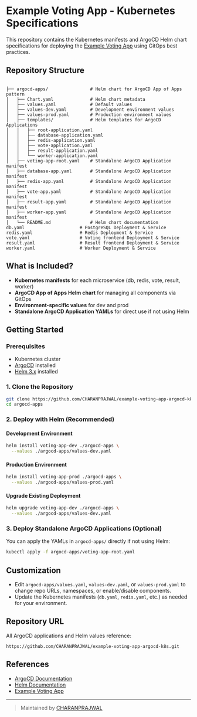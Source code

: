 # Example Voting App - Kubernetes Specifications

This repository contains the Kubernetes manifests and ArgoCD Helm chart specifications for deploying the [Example Voting App](https://github.com/CHARANPRAJWAL/example-voting-app-argocd-k8s.git) using GitOps best practices.

## Repository Structure

```

├── argocd-apps/                # Helm chart for ArgoCD App of Apps pattern
│   ├── Chart.yaml              # Helm chart metadata
│   ├── values.yaml             # Default values
│   ├── values-dev.yaml         # Development environment values
│   ├── values-prod.yaml        # Production environment values
│   ├── templates/              # Helm templates for ArgoCD Applications
│   │   ├── root-application.yaml
│   │   ├── database-application.yaml
│   │   ├── redis-application.yaml
│   │   ├── vote-application.yaml
│   │   ├── result-application.yaml
│   │   └── worker-application.yaml
│   ├── voting-app-root.yaml    # Standalone ArgoCD Application manifest
│   ├── database-app.yaml       # Standalone ArgoCD Application manifest
│   ├── redis-app.yaml          # Standalone ArgoCD Application manifest
│   ├── vote-app.yaml           # Standalone ArgoCD Application manifest
│   ├── result-app.yaml         # Standalone ArgoCD Application manifest
│   ├── worker-app.yaml         # Standalone ArgoCD Application manifest
│   └── README.md               # Helm chart documentation
db.yaml                     # PostgreSQL Deployment & Service
redis.yaml                  # Redis Deployment & Service
vote.yaml                   # Voting frontend Deployment & Service
result.yaml                 # Result frontend Deployment & Service
worker.yaml                 # Worker Deployment & Service
```

## What is Included?
- **Kubernetes manifests** for each microservice (db, redis, vote, result, worker)
- **ArgoCD App of Apps Helm chart** for managing all components via GitOps
- **Environment-specific values** for dev and prod
- **Standalone ArgoCD Application YAMLs** for direct use if not using Helm

## Getting Started

### Prerequisites
- Kubernetes cluster
- [ArgoCD](https://argo-cd.readthedocs.io/en/stable/) installed
- [Helm 3.x](https://helm.sh/) installed

### 1. Clone the Repository
```bash
git clone https://github.com/CHARANPRAJWAL/example-voting-app-argocd-k8s.git
cd argocd-apps
```

### 2. Deploy with Helm (Recommended)

#### Development Environment
```bash
helm install voting-app-dev ./argocd-apps \
  --values ./argocd-apps/values-dev.yaml
```

#### Production Environment
```bash
helm install voting-app-prod ./argocd-apps \
  --values ./argocd-apps/values-prod.yaml
```

#### Upgrade Existing Deployment
```bash
helm upgrade voting-app-dev ./argocd-apps \
  --values ./argocd-apps/values-dev.yaml
```

### 3. Deploy Standalone ArgoCD Applications (Optional)
You can apply the YAMLs in `argocd-apps/` directly if not using Helm:
```bash
kubectl apply -f argocd-apps/voting-app-root.yaml
```

## Customization
- Edit `argocd-apps/values.yaml`, `values-dev.yaml`, or `values-prod.yaml` to change repo URLs, namespaces, or enable/disable components.
- Update the Kubernetes manifests (`db.yaml`, `redis.yaml`, etc.) as needed for your environment.

## Repository URL
All ArgoCD applications and Helm values reference:
```
https://github.com/CHARANPRAJWAL/example-voting-app-argocd-k8s.git
```

## References
- [ArgoCD Documentation](https://argo-cd.readthedocs.io/en/stable/)
- [Helm Documentation](https://helm.sh/docs/)
- [Example Voting App](https://github.com/dockersamples/example-voting-app)

---

> Maintained by [CHARANPRAJWAL](https://github.com/CHARANPRAJWAL) 